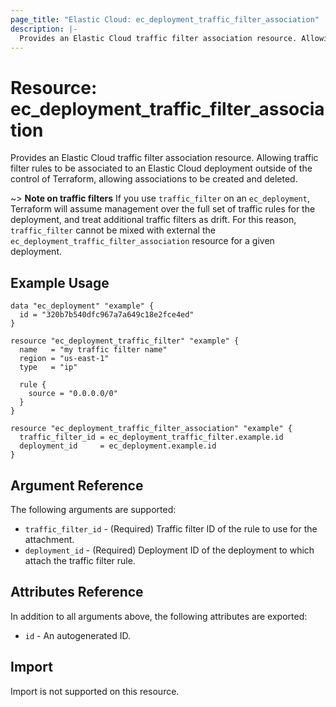 ```yaml
---
page_title: "Elastic Cloud: ec_deployment_traffic_filter_association"
description: |-
  Provides an Elastic Cloud traffic filter association resource. Allowing traffic filter rules to be associated to an Elastic Cloud deployment outside of the  control of Terraform, allowing associations to be created and deleted.
---
```


# Resource: ec_deployment_traffic_filter_association

Provides an Elastic Cloud traffic filter association resource. Allowing traffic filter rules to be associated to an Elastic Cloud deployment outside of the  control of Terraform, allowing associations to be created and deleted.

~> **Note on traffic filters** If you use `traffic_filter` on an `ec_deployment`, Terraform will assume management over the full set of traffic rules for the deployment, and treat additional traffic filters as drift. For this reason, `traffic_filter` cannot be mixed with external the `ec_deployment_traffic_filter_association` resource for a given deployment.


## Example Usage

```hcl
data "ec_deployment" "example" {
  id = "320b7b540dfc967a7a649c18e2fce4ed"
}

resource "ec_deployment_traffic_filter" "example" {
  name   = "my traffic filter name"
  region = "us-east-1"
  type   = "ip"

  rule {
    source = "0.0.0.0/0"
  }
}

resource "ec_deployment_traffic_filter_association" "example" {
  traffic_filter_id = ec_deployment_traffic_filter.example.id
  deployment_id     = ec_deployment.example.id
}
```

## Argument Reference

The following arguments are supported:

* `traffic_filter_id` - (Required) Traffic filter ID of the rule to use for the attachment.
* `deployment_id` - (Required) Deployment ID of the deployment to which attach the traffic filter rule.

## Attributes Reference

In addition to all arguments above, the following attributes are exported:

* `id` - An autogenerated ID.

## Import

Import is not supported on this resource.
